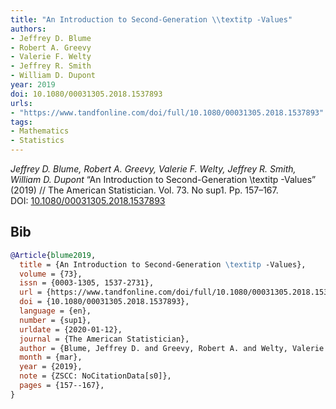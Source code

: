 ```yaml
---
title: "An Introduction to Second-Generation \\textitp -Values"
authors:
- Jeffrey D. Blume
- Robert A. Greevy
- Valerie F. Welty
- Jeffrey R. Smith
- William D. Dupont
year: 2019
doi: 10.1080/00031305.2018.1537893
urls:
- "https://www.tandfonline.com/doi/full/10.1080/00031305.2018.1537893"
tags:
- Mathematics
- Statistics
---
```


<i>Jeffrey D. Blume, Robert A. Greevy, Valerie F. Welty, Jeffrey R. Smith, William D. Dupont</i> <span title="">“An Introduction to Second-Generation \textitp -Values”</span> (2019) // The American Statistician. Vol.&nbsp;73. No&nbsp;sup1. Pp.&nbsp;157–167. DOI:&nbsp;<a href='https://doi.org/10.1080/00031305.2018.1537893'>10.1080/00031305.2018.1537893</a>

## Bib

```bib
@Article{blume2019,
  title = {An Introduction to Second-Generation \textitp -Values},
  volume = {73},
  issn = {0003-1305, 1537-2731},
  url = {https://www.tandfonline.com/doi/full/10.1080/00031305.2018.1537893},
  doi = {10.1080/00031305.2018.1537893},
  language = {en},
  number = {sup1},
  urldate = {2020-01-12},
  journal = {The American Statistician},
  author = {Blume, Jeffrey D. and Greevy, Robert A. and Welty, Valerie F. and Smith, Jeffrey R. and Dupont, William D.},
  month = {mar},
  year = {2019},
  note = {ZSCC: NoCitationData[s0]},
  pages = {157--167},
}
```
